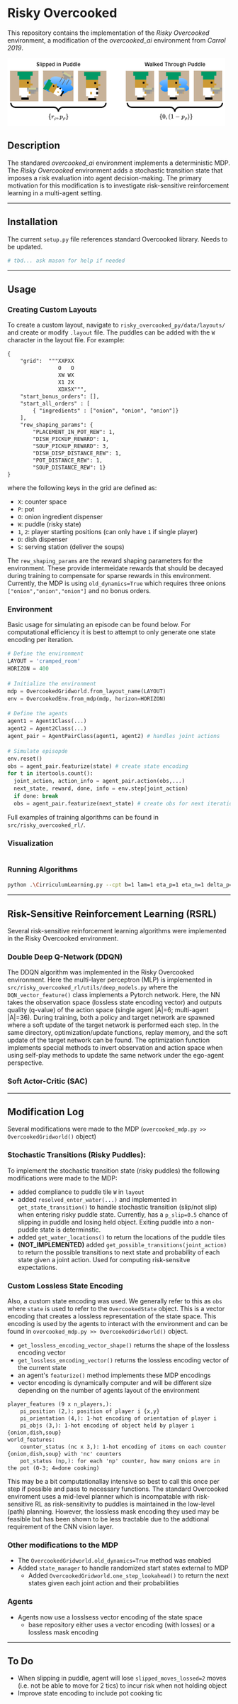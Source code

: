 # Risky Overcooked
This repository contains the implementation of the _Risky Overcooked_ environment, a modification of the _overcooked_ai_ environment from _Carrol 2019_.

![img.png](img.png)
## Description
The standared _overcooked_ai_ environment implements a deterministic MDP.
The _Risky Overcooked_ environment adds a stochastic transition state that imposes a risk evaluation into agent decision-making.
The primary motivation for this modification is to investigate risk-sensitive reinforcement learning in a multi-agent setting.

---
## Installation
The current `setup.py` file references standard Overcooked library. Needs to be updated.
```bash
# tbd... ask mason for help if needed
```
---
## Usage

### Creating Custom Layouts
To create a custom layout, navigate to `risky_overcooked_py/data/layouts/` and create or modify `.layout` file.
The puddles can be added with the `W` character in the layout file. For example:
```
{
    "grid":  """XXPXX
                O   O
                XW WX
                X1 2X
                XDXSX""",
    "start_bonus_orders": [],
    "start_all_orders" : [
        { "ingredients" : ["onion", "onion", "onion"]}
    ],
    "rew_shaping_params": {
        "PLACEMENT_IN_POT_REW": 1,
        "DISH_PICKUP_REWARD": 1,
        "SOUP_PICKUP_REWARD": 3,
        "DISH_DISP_DISTANCE_REW": 1,
        "POT_DISTANCE_REW": 1,
        "SOUP_DISTANCE_REW": 1}
}
```
where the following keys in the grid are defined as:
- `X`: counter space
- `P`: pot
- `O`: onion ingredient dispenser
- `W`: puddle (risky state)
- `1`, `2`: player starting positions (can only have `1` if single player)
- `D`: dish dispenser
- `S`: serving station (deliver the soups)

The `rew_shaping_params` are the reward shaping parameters for the environment. 
These provide intermeidate rewards that should be decayed during training to compensate for sparse rewards in this environment. 
Currently, the MDP is using `old_dynamics=True` which requires three onions `["onion","onion","onion"]` and no bonus orders.

### Environment
Basic usage for simulating an episode can be found below.
For computational efficiency it is best to attempt to only generate one state encoding per iteration.
``` python
# Define the environment
LAYOUT = 'cramped_room'
HORIZON = 400

# Initialize the environment
mdp = OvercookedGridworld.from_layout_name(LAYOUT)
env = OvercookedEnv.from_mdp(mdp, horizon=HORIZON)

# Define the agents
agent1 = Agent1Class(...)
agent2 = Agent2Class(...)
agent_pair = AgentPairClass(agent1, agent2) # handles joint actions

# Simulate episopde
env.reset()
obs = agent_pair.featurize(state) # create state encoding
for t in itertools.count():
  joint_action, action_info = agent_pair.action(obs,...)
  next_state, reward, done, info = env.step(joint_action)
  if done: break
  obs = agent_pair.featurize(next_state) # create obs for next iteration
```
Full examples of training algorithms can be found in `src/risky_overcooked_rl/`.

### Visualization
```python

```

### Running Algorithms
```bash
python .\CirriculumLearning.py --cpt b=1 lam=1 eta_p=1 eta_n=1 delta_p=1 delta_n=1
```
---
## Risk-Sensitive Reinforcement Learning (RSRL)
Several risk-sensitive reinforcement learning algorithms were implemented in the Risky Overcooked environment.

### Double Deep Q-Network (DDQN) 
The DDQN algorithm was implemented in the Risky Overcooked environment.
Here the multi-layer perceptron (MLP) is implemented in `src/risky_overcooked_rl/utils/deep_models.py` 
where the `DQN_vector_feature()` class implements a Pytorch network.
Here, the NN takes the observation space (lossless state encoding vector) and outputs quality (q-value) 
of the action space (single agent |A|=6; multi-agent |A|=36). 
During training, both a policy and target network are spawned where a soft update of the target network is performed each step.
In the same directory, optimization/update functions, replay memory, and the soft update of the target network can be found.
The optimization function implements special methods to invert observation and action space when using self-play methods to update the same network under the ego-agent perspective.

### Soft Actor-Critic (SAC)

---
## Modification Log
Several modifications were made to the MDP (`overcooked_mdp.py >> OvercookedGridworld()` object) 

### Stochastic Transitions (Risky Puddles):
To implement the stochastic transition state (risky puddles) the following modifications were made to the MDP:
- added compliance to puddle tile `W` in `layout` 
- added `resolved_enter_water(...)` and implemented in `get_state_transition()` to handle stochastic transition (slip/not slip) when entering risky puddle state. Currently, has a `p_slip=0.5` chance of slipping in puddle and losing held object. Exiting puddle into a non-puddle state is determinstic.   
- added `get_water_locations()` to return the locations of the puddle tiles
- **(NOT_IMPLEMENTED)** added `get_possible_transitions(joint_action)` to return the possible transitions to next state and probability of each state given a joint action. Used for computing risk-sensitve expectations. 

### Custom Lossless State Encoding
Also, a custom state encoding was used.
We generally refer to this as `obs` where `state` is used to refer to the `OvercookedState` object. 
This is a vector encoding that creates a lossless representation of the state space. 
This encoding is used by the agents to interact with the environment and can be found in `overcooked_mdp.py >> OvercookedGridworld()` object.
- `get_lossless_encoding_vector_shape()` returns the shape of the lossless encoding vector
- `get_lossless_encoding_vector()` returns the lossless encoding vector of the current state
- an agent's `featurize()` method implements these MDP encodings
- vector encoding is dynamically computer and will be different size depending on the number of agents layout of the environment
```
player_features (9 x n_players,):
    pi_position (2,): position of player i {x,y}
    pi_orientation (4,): 1-hot encoding of orientation of player i 
    pi_objs (3,): 1-hot encoding of object held by player i {onion,dish,soup} 
world_features:
    counter_status (nc x 3,): 1-hot encoding of items on each counter {onion,dish,soup} with 'nc' counters
    pot_status (np,): for each 'np' counter, how many onions are in the pot (0-3; 4=done cooking)
```
This may be a bit computationallay intensive so best to call this once per step if possible and pass to necessary functions.
The standard Overcooked enviroment uses a mid-level planner which is incompatable with risk-sensitive RL as risk-sensitivity to puddles is maintained in the low-level (path) planning. 
However, the lossless mask encoding they used may be feasible but has been shown to be less tractable due to the addtional requirement of the CNN vision layer.
### Other modifications to the MDP
- The ```OvercookedGridworld.old_dynamics=True``` method was enabled
- Added ```state_manager``` to handle randomized start states external to MDP
  - Added `OvercookedGridworld.one_step_lookahead()` to return the next states given each joint action and their probabilities
### Agents
- Agents now use a losslsess vector encoding of the state space
  - base repository either uses a vector encoding (with losses) or a lossless mask encoding

---
## To Do
- When slipping in puddle, agent will lose `slipped_moves_lossed=2` moves (i.e. not be able to move for 2 tics) to incur risk when not holding object
- Improve state encoding to include pot cooking tic